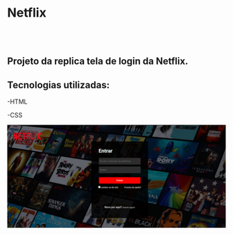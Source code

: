 
<h1>Netflix</h1>
<br>
<br>
<h2>Projeto da replica tela de login da Netflix.</h2>
<H2>Tecnologias utilizadas:</H2>
<P>-HTML</P>
<P>-CSS</P>
<img src="https://github.com/kaua768/Projeto-Netflix/blob/main/assets/SiteNetflix.png?raw=true">
